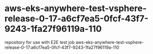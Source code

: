 # aws-eks-anywhere-test-vsphere-release-0-17-a6cf7ea5-0fcf-43f7-9243-1fa27f96119a-110
repository for use with E2E test job aws-eks-anywhere-test-vsphere-release-0-17:a6cf7ea5-0fcf-43f7-9243-1fa27f96119a-110
